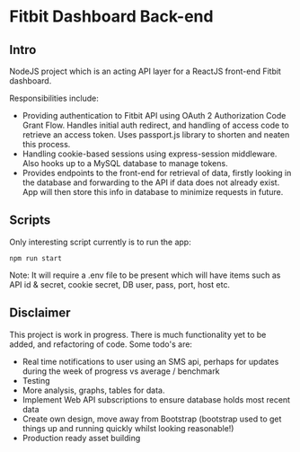 # Fitbit Dashboard Back-end

## Intro

NodeJS project which is an acting API layer for a ReactJS front-end Fitbit dashboard.

Responsibilities include:

- Providing authentication to Fitbit API using OAuth 2 Authorization Code Grant Flow. Handles initial auth redirect, and handling of access code to retrieve an access token. Uses passport.js library to shorten and neaten this process.
- Handling cookie-based sessions using express-session middleware. Also hooks up to a MySQL database to manage tokens.
- Provides endpoints to the front-end for retrieval of data, firstly looking in the database and forwarding to the API if data does not already exist. App will then store this info in database to minimize requests in future.

## Scripts

Only interesting script currently is to run the app:

`npm run start`

Note: It will require a .env file to be present which will have items such as API id & secret, cookie secret, DB user, pass, port, host etc.

## Disclaimer

This project is work in progress. There is much functionality yet to be added, and refactoring of code. Some todo's are:

- Real time notifications to user using an SMS api, perhaps for updates during the week of progress vs average / benchmark
- Testing
- More analysis, graphs, tables for data.
- Implement Web API subscriptions to ensure database holds most recent data
- Create own design, move away from Bootstrap (bootstrap used to get things up and running quickly whilst looking reasonable!)
- Production ready asset building
